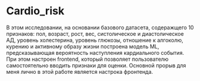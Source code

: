 # Cardio_risk
В этом исследовании, на основании базового датасета, содеражщего 10 признаков: пол, возраст, рост, вес, систолическое и диастолическое АД, уровень холестерина, уровень глюкозы, отношение к алгоколю, курению и активному образу жизни построена модель ML, предсказывающая вероятность наступления кардиального события. При этом настроен frontend, который позволяет пользователю самостоятельно вводить признаки для оценки. Основной прорыв для меня лично в этой работе является настрока фронтенда. 
